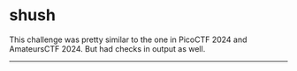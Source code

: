 # shush

This challenge was pretty similar to the one in PicoCTF 2024 and AmateursCTF 2024. But had checks in output as well.

---